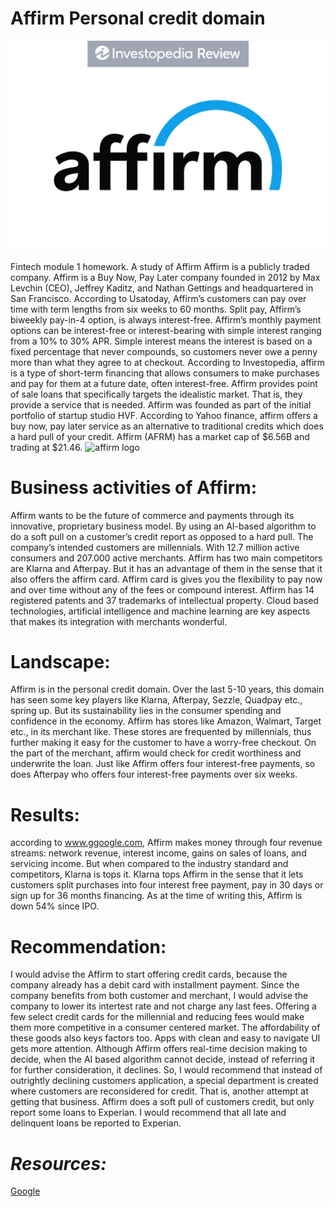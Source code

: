 # Affirm Personal credit domain

![affirmlogo](images/affirm1.png)

Fintech module 1 homework. A study of Affirm  Affirm is a publicly traded company. Affirm is a Buy Now, Pay Later company founded in 2012 by Max Levchin (CEO), Jeffrey Kaditz, and Nathan Gettings and headquartered in San Francisco. According to Usatoday, Affirm’s customers can pay over time with term lengths from six weeks to 60 months. Split pay, Affirm’s biweekly pay-in-4 option, is always interest-free. Affirm’s monthly payment options can be interest-free or interest-bearing with simple interest ranging from a 10% to 30% APR. Simple interest means the interest is based on a fixed percentage that never compounds, so customers never owe a penny more than what they agree to at checkout. According to Investopedia, affirm is a type of short-term financing that allows consumers to make purchases and pay for them at a future date, often interest-free. Affirm provides point of sale loans that specifically targets the idealistic market. That is, they provide a service that is needed. Affirm was founded as part of the initial portfolio of startup studio HVF. According to Yahoo finance, affirm offers a buy now, pay later service as an alternative to traditional credits which does a hard pull of your credit. Affirm (AFRM) has a market cap of $6.56B and trading at $21.46.
![affirm logo](images)

# Business activities of Affirm:
Affirm wants to be the future of commerce and payments through its innovative, proprietary business model. By using an AI-based algorithm to do a soft pull on a customer’s credit report as opposed to a hard pull. The company’s intended customers are millennials. With 12.7 million active consumers and 207.000 active merchants. Affirm has two main competitors are Klarna and Afterpay. But it has an advantage of them in the sense that it also offers the affirm card. Affirm card is gives you the flexibility to pay now and over time without any of the fees or compound interest. Affirm has 14 registered patents and 37 trademarks of intellectual property. Cloud based technologies, artificial intelligence and machine learning are key aspects that makes its integration with merchants wonderful.

# Landscape:
Affirm is in the personal credit domain. Over the last 5-10 years, this domain has seen some key players like Klarna, Afterpay, Sezzle, Quadpay etc., spring up. But its sustainability lies in the consumer spending and confidence in the economy. Affirm has stores like Amazon, Walmart, Target etc., in its merchant like. These stores are frequented by millennials, thus further making it easy for the customer to have a worry-free checkout. On the part of the merchant, affirm would check for credit worthiness and underwrite the loan. Just like Affirm offers four interest-free payments, so does Afterpay who offers four interest-free payments over six weeks.

# Results:
according to www.ggoogle.com, Affirm makes money through four revenue streams: network revenue, interest income, gains on sales of loans, and servicing income. But when compared to the industry standard and competitors, Klarna is tops it. Klarna tops Affirm in the sense that it lets customers split purchases into four interest free payment, pay in 30 days or sign up for 36 months financing. As at the time of writing this, Affirm is down 54% since IPO.

# Recommendation:
I would advise the Affirm to start offering credit cards, because the company already has a debit card with installment payment. Since the company benefits from both customer and merchant, I would advise the company to lower its intertest rate and not charge any last fees. Offering a few select credit cards for the millennial and reducing fees would make them more competitive in a consumer centered market. The affordability of these goods also keys factors too. Apps with clean and easy to navigate UI gets more attention. Although Affirm offers real-time decision making to decide, when the AI based algorithm cannot decide, instead of referring it for further consideration, it declines. So, I would recommend that instead of outrightly declining customers application, a special department is created where customers are reconsidered for credit. That is, another attempt at getting that business. Affirm does a soft pull of customers credit, but only report some loans to Experian. I would recommend that all late and delinquent loans be reported to Experian.

# *Resources:*
[Google](http://www.google.com)